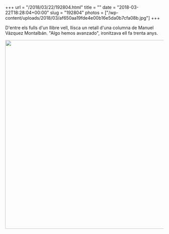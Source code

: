 +++
url = "/2018/03/22/192804.html"
title = ""
date = "2018-03-22T18:28:04+00:00"
slug = "192804"
photos = ["/wp-content/uploads/2018/03/af650aa19fde4e00b16e5da0b7cfa08b.jpg"]
+++

D'entre els fulls d'un llibre vell, llisca un retall d'una columna de Manuel Vázquez Montalbán. "Algo hemos avanzado", ironitzava ell fa trenta anys.

<img src="/wp-content/uploads/2018/03/af650aa19fde4e00b16e5da0b7cfa08b.jpg" height="600" width="600">
